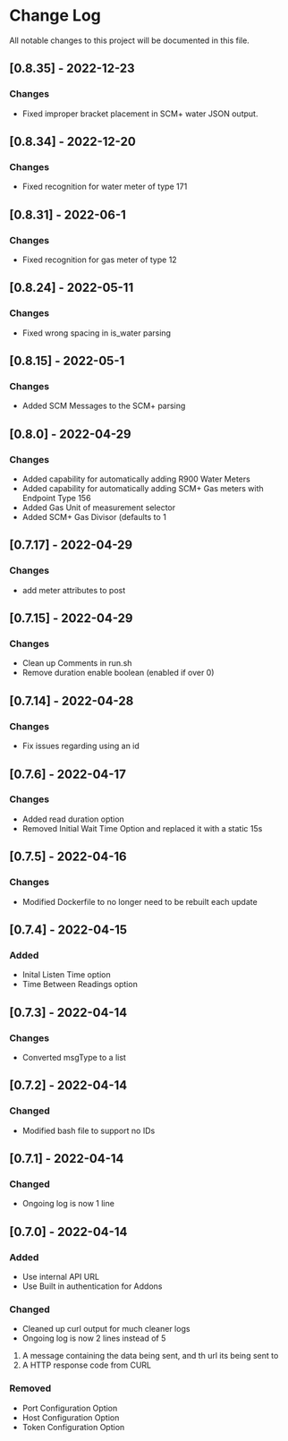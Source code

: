 
# Change Log
All notable changes to this project will be documented in this file.

## [0.8.35] - 2022-12-23
### Changes
 - Fixed improper bracket placement in SCM+ water JSON output.

## [0.8.34] - 2022-12-20
### Changes
 - Fixed recognition for water meter of type 171

## [0.8.31] - 2022-06-1
### Changes
 - Fixed recognition for gas meter of type 12

## [0.8.24] - 2022-05-11
### Changes
 - Fixed wrong spacing in is_water parsing
 
## [0.8.15] - 2022-05-1
### Changes
 - Added SCM Messages to the SCM+ parsing

## [0.8.0] - 2022-04-29
### Changes
 - Added capability for automatically adding R900 Water Meters
 - Added capability for automatically adding SCM+ Gas meters with Endpoint Type 156
 - Added Gas Unit of measurement selector
 - Added SCM+ Gas Divisor (defaults to 1
 
## [0.7.17] - 2022-04-29
### Changes
 - add meter attributes to post 
 
## [0.7.15] - 2022-04-29
### Changes
 - Clean up Comments in run.sh
 - Remove duration enable boolean (enabled if over 0)

## [0.7.14] - 2022-04-28
### Changes
 - Fix issues regarding using an id

## [0.7.6] - 2022-04-17
### Changes
- Added read duration option
- Removed Initial Wait Time Option and replaced it with a static 15s

## [0.7.5] - 2022-04-16
### Changes
- Modified Dockerfile to no longer need to be rebuilt each update

## [0.7.4] - 2022-04-15
### Added
- Inital Listen Time option
- Time Between Readings option

## [0.7.3] - 2022-04-14
### Changes
- Converted msgType to a list

## [0.7.2] - 2022-04-14
### Changed
- Modified bash file to support no IDs

## [0.7.1] - 2022-04-14
### Changed
- Ongoing log is now 1 line

## [0.7.0] - 2022-04-14
### Added

- Use internal API URL
- Use Built in authentication for Addons

### Changed

- Cleaned up curl output for much cleaner logs
- Ongoing log is now 2 lines instead of 5
1. A message containing the data being sent, and th url its being sent to
2. A HTTP response code from CURL

### Removed

- Port Configuration Option
- Host Configuration Option
- Token Configuration Option
